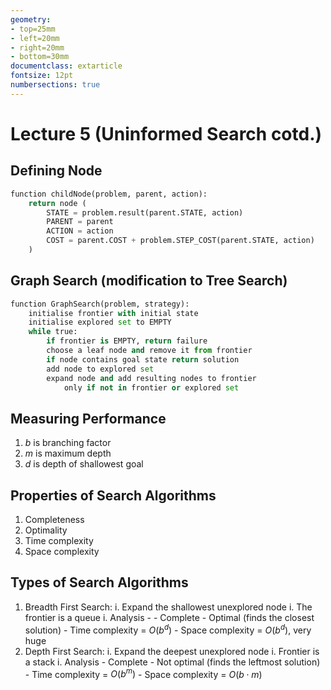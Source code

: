 ```yaml
---
geometry:
- top=25mm
- left=20mm
- right=20mm
- bottom=30mm
documentclass: extarticle
fontsize: 12pt
numbersections: true
---
```


# Lecture 5 (Uninformed Search cotd.)

## Defining Node
```py
function childNode(problem, parent, action):
    return node (
        STATE = problem.result(parent.STATE, action)
        PARENT = parent
        ACTION = action
        COST = parent.COST + problem.STEP_COST(parent.STATE, action)
    )
```

## Graph Search (modification to Tree Search)
```py
function GraphSearch(problem, strategy):
    initialise frontier with initial state
    initialise explored set to EMPTY
    while true:
        if frontier is EMPTY, return failure
        choose a leaf node and remove it from frontier
        if node contains goal state return solution
        add node to explored set
        expand node and add resulting nodes to frontier
            only if not in frontier or explored set
```

## Measuring Performance
1. $b$ is branching factor
2. $m$ is maximum depth
3. $d$ is depth of shallowest goal

## Properties of Search Algorithms
1. Completeness
2. Optimality
3. Time complexity
4. Space complexity

## Types of Search Algorithms
1. Breadth First Search:
    i. Expand the shallowest unexplored node
    i. The frontier is a queue
    i. Analysis -
        - Complete
        - Optimal (finds the closest solution)
        - Time complexity = $O(b^d)$
        - Space complexity = $O(b^d)$, very huge
2. Depth First Search:
    i. Expand the deepest unexplored node
    i. Frontier is a stack
    i. Analysis
        - Complete
        - Not optimal (finds the leftmost solution)
        - Time complexity = $O(b^m)$
        - Space complexity = $O(b \cdot m)$

